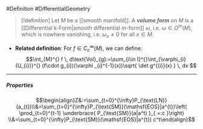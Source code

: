 #Definition #DifferentialGeometry 

> [!definition]
> Let $M$ be a [[smooth manifold]]. A ***volume form*** on $M$ is a [[Differential k-Form|smooth differential $m$-form]] $\omega$, i.e. $\omega\in \Omega^m(M)$, which is nowhere vanishing, i.e. $\omega_{x}\neq 0$ for all $x\in M$.
- **Related definition**: For $f\in C^\infty_{c}(M)$, we can define: $$\int_{M}^{} f \, d\text{Vol}_{g}:=\sum_{i\in I}^{}\int_{\varphi_{i}(U_{i})}^{} (f\cdot g_{i})(\varphi _{i}^{-1}(x))\sqrt{ \det g^{(i)}(x) } \, dx  $$
---
##### Properties

$$\begin{align}Z&:=\sum_{t=0}^{\infty}P_{\text{LN}}(a_{t})\\&=\sum_{t=0}^{\infty}P_{\text{SM}}(\mathsf{EOS}|a^{t})\left( \prod_{t=0}^{t-1} \underbrace{ P_{\text{SM}}(a|a^t) }_{ =:c }\right) \\&=\sum_{t=0}^{\infty}P_{\text{SM}}(\mathsf{EOS}|a^{t}) c^t\end{align}$$